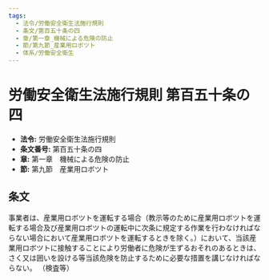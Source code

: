 ```yaml
---
tags:
  - 法令/労働安全衛生法施行規則
  - 条文/第百五十条の四
  - 章/第一章_機械による危険の防止
  - 節/第九節_産業用ロボツト
  - 体系/労働安全衛生
---
```

# 労働安全衛生法施行規則 第百五十条の四

- **法令:** 労働安全衛生法施行規則
- **条文番号:** 第百五十条の四
- **章:** 第一章　機械による危険の防止
- **節:** 第九節　産業用ロボツト

## 条文
事業者は、産業用ロボツトを運転する場合（教示等のために産業用ロボツトを運転する場合及び産業用ロボツトの運転中に次条に規定する作業を行わなければならない場合において産業用ロボツトを運転するときを除く。）において、当該産業用ロボツトに接触することにより労働者に危険が生ずるおそれのあるときは、さく又は囲いを設ける等当該危険を防止するために必要な措置を講じなければならない。
（検査等）

